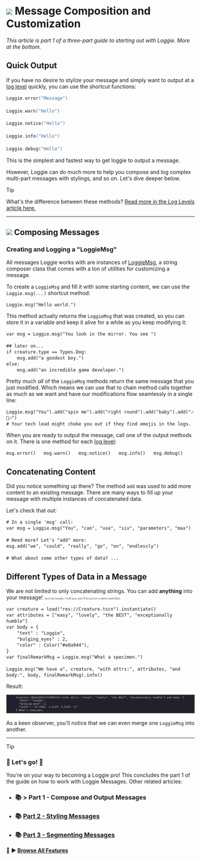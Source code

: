 # ![](https://i.imgur.com/UKLliDE.png) Message Composition and Customization

*This article is part 1 of a three-part guide to starting out with Loggie. More at the bottom.*
## Quick Output

If you have no desire to stylize your message and simply want to output at a [log level](LOG_LEVELS) quickly, you can use the shortcut functions:

```swift
Loggie.error("Message")

Loggie.warn("Hello")

Loggie.notice("Hello")

Loggie.info("Hello")

Loggie.debug("Hello")
```

This is the simplest and fastest way to get loggie to output a message.

However, Loggie can do much more to help you compose and log complex multi-part messages with stylings, and so on. Let's dive deeper below.

> [!TIP]
> What's the difference between these methods?
> [Read more in the Log Levels article here.](LOG_LEVELS.md)

---
## ![](https://i.imgur.com/UKLliDE.png) Composing Messages

### Creating and Logging a "LoggieMsg"
All messages Loggie works with are instances of [LoggieMsg](addons/loggie/loggie_message.gd), a string composer class that comes with a ton of utilities for customizing a message. 

To create a `LoggieMsg` and fill it with some starting content, we can use the `Loggie.msg(...)` shortcut method:

```gdscript
Loggie.msg("Hello world.")
```

This method actually returns the `LoggieMsg` that was created, so you can store it in a variable and keep it alive for a while as you keep modifying it:

```gdscript
var msg = Loggie.msg("You look in the mirror. You see ")

## later on...
if creature.type == Types.Dog:
	msg.add("a goodest boy.")
else:
	msg.add("an incredible game developer.")
```

Pretty much *all* of the `LoggieMsg` methods return the same message that you just modified.
Which means we can use that to chain method calls together as much as we want and have our modifications flow seamlessly in a single line:

```gdscript
Loggie.msg("You").add("spin me").add("right round").add("baby").add("🎶🥁🎶")
# Your tech lead might choke you out if they find emojis in the logs.
```

When you are ready to output the message, call one of the output methods on it.
There is one method for each [log level](LOG_LEVELS):

```gdscript
msg.error()   msg.warn()   msg.notice()   msg.info()   msg.debug()
```

## Concatenating Content

Did you notice something up there? The method `add` was used to add more content to an existing message. There are many ways to fill up your message with multiple instances of concatenated data.

Let's check that out:

```gdscript
# In a single 'msg' call:
var msg = Loggie.msg("You", "can", "use", "six", "parameters", "max")

# Need more? Let's "add" more:
msg.add("we", "could", "really", "go", "on", "endlessly")

# What about some other types of data? ...
```

## Different Types of Data in a Message
We are not limited to only concatenating strings. You can add **anything** into your message!
<span style="color:gray;font-weight: bold;font-size:7px">Just not emojis. I told you, you'll be put on a damn watchlist.</span>

```gdscript
var creature = load("res://Creature.tscn").instantiate()
var attributes = ["easy", "lovely", "the BEST", "exceptionally humble"]
var body = {
	"text" : "Loggie",
	"bulging_eyes" : 2,
	"color" : Color("#e0a944"),
}
var finalRemarkMsg = Loggie.msg("What a specimen.")

Loggie.msg("We have a", creature, "with attrs:", attributes, "and body:", body, finalRemarkMsg).info()
```

Result:

![](assets/screenshots/datatypes_in_output.png)

As a keen observer, you'll notice that we can even merge one  `LoggieMsg`  into another.

---

> [!TIP]
> ### 🎉 Let's go! 🥳 
> You're on your way to becoming a Loggie pro!
> This concludes the part 1 of the guide on how to work with Loggie Messages.
> Other related articles:
> 
> * ### 📚 > Part 1 - Compose and Output Messages
> * ### 📚 [Part 2 - Styling Messages](docs/customization/STYLING_MESSAGES.md)
> * ### 📚 [Part 3 - Segmenting Messages](docs/customization/SEGMENTING_MESSAGES.md)
> 
> 👀 **► [Browse All Features](docs/ALL_FEATURES.md)**